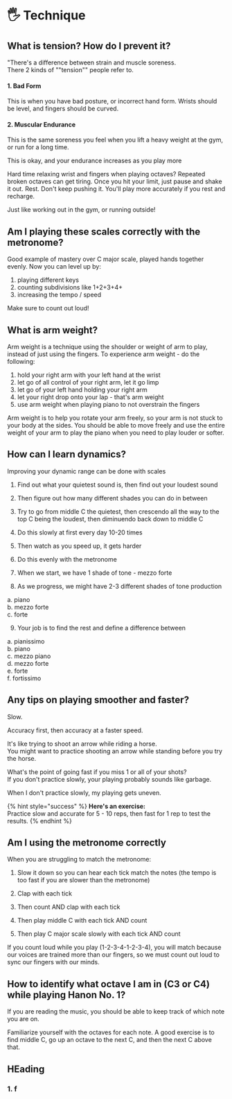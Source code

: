 # 🖐 Technique

## What is tension? How do I prevent it?

"There's a difference between strain and muscle soreness.   
There 2 kinds of ""tension"" people refer to.

#### 1. Bad Form

This is when you have bad posture, or incorrect hand form. Wrists should be level, and fingers should be curved.

#### 2. Muscular Endurance

This is the same soreness you feel when you lift a heavy weight at the gym, or run for a long time.

This is okay, and your endurance increases as you play more

Hard time relaxing wrist and fingers when playing octaves? Repeated broken octaves can get tiring. Once you hit your limit, just pause and shake it out. Rest. Don't keep pushing it. You'll play more accurately if you rest and recharge.

Just like working out in the gym, or running outside!

## Am I playing these scales correctly with the metronome?

Good example of mastery over C major scale, played hands together evenly. Now you can level up by:

1. playing different keys
2. counting subdivisions like 1+2+3+4+
3. increasing the tempo / speed 

Make sure to count out loud!

## What is arm weight?

Arm weight is a technique using the shoulder or weight of arm to play, instead of just using the fingers. To experience arm weight - do the following:

1. hold your right arm with your left hand at the wrist 
2. let go of all control of your right arm, let it go limp 
3. let go of your left hand holding your right arm
4. let your right drop onto your lap - that's arm weight
5. use arm weight when playing piano to not overstrain the fingers

Arm weight is to help you rotate your arm freely, so your arm is not stuck to your body at the sides. You should be able to move freely and use the entire weight of your arm to play the piano when you need to play louder or softer. 

## How can I learn dynamics?

Improving your dynamic range can be done with scales 

1. Find out what your quietest sound is, then find out your loudest sound

2. Then figure out how many different shades you can do in between 

3. Try to go from middle C the quietest, then crescendo all the way to the top C being the loudest, then diminuendo back down to middle C 

4. Do this slowly at first every day 10-20 times 

5. Then watch as you speed up, it gets harder 

6. Do this evenly with the metronome 

7. When we start, we have 1 shade of tone - mezzo forte 

8. As we progress, we might have 2-3 different shades of tone production   
  
a. piano   
b. mezzo forte   
c. forte 

9. Your job is to find the rest and define a difference between 

  
a. pianissimo   
b. piano   
c. mezzo piano   
d. mezzo forte   
e. forte   
f. fortissimo

## Any tips on playing smoother and faster?

Slow. 

Accuracy first, then accuracy at a faster speed. 

It's like trying to shoot an arrow while riding a horse.  
You might want to practice shooting an arrow while standing before you try the horse. 

What's the point of going fast if you miss 1 or all of your shots?  
If you don't practice slowly, your playing probably sounds like garbage.

When I don't practice slowly, my playing gets uneven. 

{% hint style="success" %}
**Here's an exercise:**  
Practice slow and accurate for 5 - 10 reps, then fast for 1 rep to test the results.
{% endhint %}

## Am I using the metronome correctly



When you are struggling to match the metronome: 

1. Slow it down so you can hear each tick match the notes \(the tempo is too fast if you are slower than the metronome\)

 2. Clap with each tick 

3. Then count AND clap with each tick

4. Then play middle C with each tick AND count 

5. Then play C major scale slowly with each tick AND count 

If you count loud while you play \(1-2-3-4-1-2-3-4\), you will match because our voices are trained more than our fingers, so we must count out loud to sync our fingers with our minds.

## How to identify what octave I am in \(C3 or C4\) while playing Hanon No. 1?

If you are reading the music, you should be able to keep track of which note you are on.

Familiarize yourself with the octaves for each note. A good exercise is to find middle C, go up an octave to the next C, and then the next C above that.

## HEading

### 1. f


